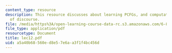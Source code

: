 ```yaml
---
content_type: resource
description: This resource discusses about learning PCFGs, and computational models
  of discourse.
file: /media/https%3A/open-learning-course-data-rc.s3.amazonaws.com/6-864-advanced-natural-language-processing-fall-2005/a5a40b68560ed8e57e6aa3f1f4bc456d_lec12.pdf
file_type: application/pdf
resourcetype: Document
title: lec12.pdf
uid: a5a40b68-560e-d8e5-7e6a-a3f1f4bc456d
---
```

